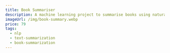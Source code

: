 ```yaml
---
title: Book Summariser
description: A machine learning project to summarise books using natural language processing.
imageUrl: /img/book-summary.webp
price: 79
tags:
  - nlp
  - text-summarization
  - book-summarization
---
```

